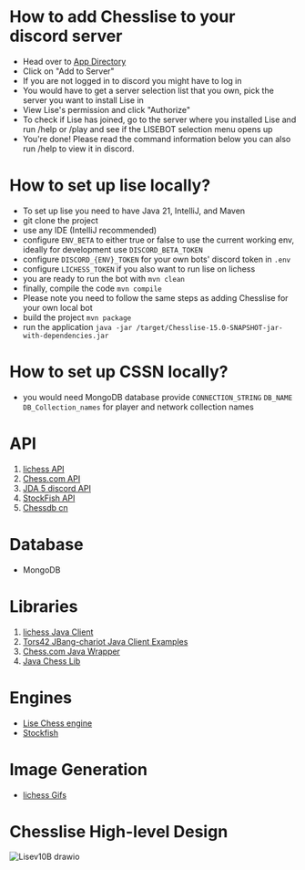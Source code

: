 # How to add Chesslise to your discord server
- Head over to [App Directory](https://discord.com/application-directory/930544707300393021)
- Click on "Add to Server"
- If you are not logged in to discord you might have to log in
- You would have to get a server selection list that you own, pick the server you want to install Lise in
- View Lise's permission and click "Authorize"
- To check if Lise has joined, go to the server where you installed Lise and run /help or /play and see if the LISEBOT selection menu opens up
- You're done! Please read the command information below you can also run /help to view it in discord.

# How to set up lise locally?

- To set up lise you need to have Java 21, IntelliJ, and Maven
- git clone the project
- use any IDE (IntelliJ recommended)
- configure `ENV_BETA` to either true or false to use the current working env, ideally for development use `DISCORD_BETA_TOKEN`
- configure ``` DISCORD_{ENV}_TOKEN ``` for your own bots' discord token in `.env` 
- configure ``` LICHESS_TOKEN ``` if you also want to run lise on lichess
- you are ready to run the bot with ``` mvn clean ```
- finally, compile the code ``` mvn compile ```
- Please note you need to follow the same steps as adding Chesslise for your own local bot
- build the project ``` mvn package ```
- run the application ``` java -jar /target/Chesslise-15.0-SNAPSHOT-jar-with-dependencies.jar ```

# How to set up CSSN locally?
- you would need MongoDB database provide `CONNECTION_STRING` `DB_NAME` `DB_Collection_names` for player and network collection names



# API

 1. [lichess API](https://lichess.org/api) 
 2. [Chess.com API](https://github.com/sornerol/chess-com-pubapi-java-wrapper)
 3. [JDA 5 discord API](https://github.com/DV8FromTheWorld/JDA)
 4. [StockFish API](https://stockfish.online/)
5. [Chessdb cn](https://chessdb.cn/cloudbookc_info_en.html)

# Database
- MongoDB
# Libraries

 1. [lichess Java Client](https://github.com/tors42/chariot) 
 2. [Tors42 JBang-chariot Java Client Examples](https://github.com/tors42/jbang-chariot)
 3. [Chess.com Java Wrapper](https://github.com/sornerol/chess-com-pubapi-java-wrapper)
 4. [Java Chess Lib](https://github.com/bhlangonijr/chesslib)

# Engines

- [Lise Chess engine](https://github.com/jalpp/LiseChessEngine) 
- [Stockfish](https://stockfishchess.org/)

# Image Generation
- [lichess Gifs](https://github.com/lichess-org/lila-gif)

# Chesslise High-level Design
![Lisev10B drawio](https://github.com/jalpp/LichessSearchEngineBot/assets/92553013/ab1aa349-135b-4f57-a592-bba4e6faf733)
